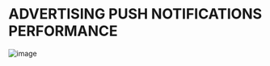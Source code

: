 # ADVERTISING PUSH NOTIFICATIONS PERFORMANCE
![image](https://user-images.githubusercontent.com/73388089/114278969-85470b00-9a32-11eb-8644-3b4e242a55f7.png)



